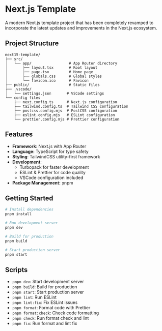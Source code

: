 # Next.js Template

A modern Next.js template project that has been completely revamped to incorporate the latest updates and improvements in the Next.js ecosystem.

## Project Structure

```
next15-template/
├── src/
│   └── app/                 # App Router directory
│       ├── layout.tsx       # Root layout
│       ├── page.tsx         # Home page
│       ├── globals.css      # Global styles
│       └── favicon.ico      # Favicon
├── public/                  # Static files
├── .vscode/
│   └── settings.json       # VSCode settings
└── config files
    ├── next.config.ts      # Next.js configuration
    ├── tailwind.config.ts  # Tailwind CSS configuration
    ├── postcss.config.mjs  # PostCSS configuration
    ├── eslint.config.mjs   # ESLint configuration
    └── prettier.config.mjs # Prettier configuration
```

## Features

- **Framework**: Next.js with App Router
- **Language**: TypeScript for type safety
- **Styling**: TailwindCSS utility-first framework
- **Development**:
  - Turbopack for faster development
  - ESLint & Prettier for code quality
  - VSCode configuration included
- **Package Management**: pnpm

## Getting Started

```bash
# Install dependencies
pnpm install

# Run development server
pnpm dev

# Build for production
pnpm build

# Start production server
pnpm start
```

## Scripts

- `pnpm dev`: Start development server
- `pnpm build`: Build for production
- `pnpm start`: Start production server
- `pnpm lint`: Run ESLint
- `pnpm lint:fix`: Fix ESLint issues
- `pnpm format`: Format code with Prettier
- `pnpm format:check`: Check code formatting
- `pnpm check`: Run format check and lint
- `pnpm fix`: Run format and lint fix
